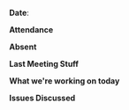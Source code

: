 **Date**:

**Attendance**

**Absent**

**Last Meeting Stuff**

**What we're working on today**

**Issues Discussed**
